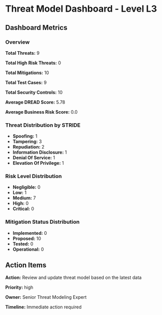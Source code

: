 # Threat Model Dashboard - Level L3 

## Dashboard Metrics

### Overview

**Total Threats:** 9

**Total High Risk Threats:** 0

**Total Mitigations:** 10

**Total Test Cases:** 9

**Total Security Controls:** 10

**Average DREAD Score:** 5.78

**Average Business Risk Score:** 0.0

### Threat Distribution by STRIDE

- **Spoofing:** 1
- **Tampering:** 3
- **Repudiation:** 2
- **Information Disclosure:** 1
- **Denial Of Service:** 1
- **Elevation Of Privilege:** 1

### Risk Level Distribution

- **Negligible:** 0
- **Low:** 1
- **Medium:** 7
- **High:** 0
- **Critical:** 0

### Mitigation Status Distribution

- **Implemented:** 0
- **Proposed:** 10
- **Tested:** 0
- **Operational:** 0

## Action Items

**Action:** Review and update threat model based on the latest data

**Priority:** high

**Owner:** Senior Threat Modeling Expert

**Timeline:** Immediate action required

